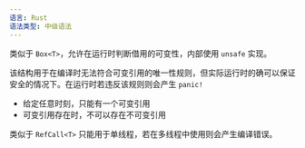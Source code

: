 ```yaml
---
语言: Rust
语法类型: 中级语法
---
```

类似于 `Box<T>`，允许在运行时判断借用的可变性，内部使用 `unsafe` 实现。

该结构用于在编译时无法符合可变引用的唯一性规则，但实际运行时的确可以保证安全的情况下。在运行时若违反该规则则会产生 `panic!`

- 给定任意时刻，只能有一个可变引用
- 可变引用存在时，不可以存在不可变引用

类似于 `RefCall<T>` 只能用于单线程，若在多线程中使用则会产生编译错误。